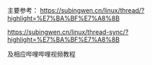 主要参考：
https://subingwen.cn/linux/thread/?highlight=%E7%BA%BF%E7%A8%8B

https://subingwen.cn/linux/thread-sync/?highlight=%E7%BA%BF%E7%A8%8B

及相应哔哩哔哩视频教程